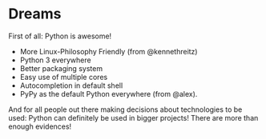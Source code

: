 # Dreams

First of all: Python is awesome!

- More Linux-Philosophy Friendly (from @kennethreitz)
- Python 3 everywhere
- Better packaging system
- Easy use of multiple cores
- Autocompletion in default shell
- PyPy as the default Python everywhere (from @alex).

And for all people out there making decisions about technologies to be used:
Python can definitely be used in bigger projects! There are more than
enough evidences!
